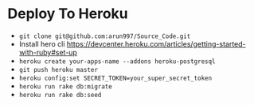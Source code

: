 # Deploy To Heroku
- `git clone git@github.com:arun997/Source_Code.git`
- Install hero cli https://devcenter.heroku.com/articles/getting-started-with-ruby#set-up
- `heroku create your-apps-name --addons heroku-postgresql`
- `git push heroku master`
- `heroku config:set SECRET_TOKEN=your_super_secret_token`
- `heroku run rake db:migrate`
- `heroku run rake db:seed`

